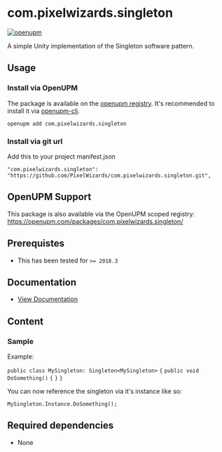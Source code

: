 com.pixelwizards.singleton
=========================

[![openupm](https://img.shields.io/npm/v/com.pixelwizards.singleton?label=openupm&registry_uri=https://package.openupm.com)](https://openupm.com/packages/com.pixelwizards.singleton/)

A simple Unity implementation of the Singleton software pattern.

Usage
--------------

### Install via OpenUPM

The package is available on the [openupm registry](https://openupm.com). It's recommended to install it via [openupm-cli](https://github.com/openupm/openupm-cli).

```
openupm add com.pixelwizards.singleton
```

### Install via git url

Add this to your project manifest.json

```
"com.pixelwizards.singleton": "https://github.com/PixelWizards/com.pixelwizards.singleton.git",
```

OpenUPM Support
----------------

This package is also available via the OpenUPM scoped registry: 
https://openupm.com/packages/com.pixelwizards.singleton/

Prerequistes
---------------
* This has been tested for `>= 2018.3`

## Documentation

- [View Documentation](docs/index.md)

Content
----------------

### Sample

Example:

`public class MySingleton: Singleton<MySingleton>`
`{`
		`public void DoSomething()`
		`{`
		`}`
`}`

You can now reference the singleton via it's instance like so:

`MySingleton.Instance.DoSomething();`

Required dependencies
---------------
* None 
